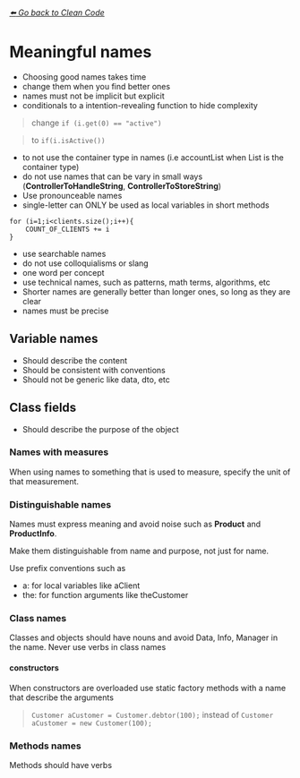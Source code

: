 *[:arrow_left: Go back to Clean Code](./CLEAN_CODE_BOOK.md)*


# Meaningful names
- Choosing good names takes time
- change them when you find better ones
- names must not be implicit but explicit
- conditionals to a intention-revealing function to hide complexity
> change `if (i.get(0) == "active")` 

> to `if(i.isActive())`

- to not use the container type in names (i.e accountList when List is the container type)
- do not use names that can be vary in small ways (**ControllerToHandleString**, **ControllerToStoreString**)
- Use pronounceable names
- single-letter can ONLY be used as local variables in short methods
``` 
for (i=1;i<clients.size();i++){ 
    COUNT_OF_CLIENTS += i
}
```
- use searchable names
- do not use colloquialisms or slang
- one word per concept
- use technical names, such as patterns, math terms, algorithms, etc
- Shorter names are generally better than longer ones, so long as they are clear
- names must be precise

## Variable names
- Should describe the content
- Should be consistent with conventions
- Should not be generic like data, dto, etc

## Class fields
- Should describe the purpose of the object

### Names with measures
 When using names to something that is used to measure, specify the unit of that measurement.

### Distinguishable names
Names must express meaning and avoid noise such as **Product** and **ProductInfo**.

Make them distinguishable from name and purpose, not just for name.

Use prefix conventions such as
- a: for local variables like aClient
- the: for function arguments like theCustomer

### Class names
Classes and objects should have nouns and avoid Data, Info, Manager in the name.
Never use verbs in class names
#### constructors
When constructors are overloaded use static factory methods with a name that describe the arguments
> `Customer aCustomer = Customer.debtor(100);`
instead of 
> `Customer aCustomer = new Customer(100);`
### Methods names
Methods should have verbs 